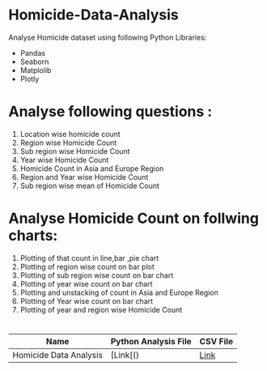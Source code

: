 # Homicide-Data-Analysis

Analyse Homicide dataset using following Python Libraries:
* Pandas
* Seaborn
* Matplolib
* Plotly

# Analyse following questions :
1) Location wise homicide count
2) Region wise Homicide Count
3) Sub region wise Homicide Count
4) Year wise Homicide Count
5) Homicide Count in Asia and Europe Region
6) Region and Year wise Homicide Count
7) Sub region wise mean of Homicide Count

# Analyse Homicide Count on follwing charts:
1) Plotting of that count in line,bar ,pie chart
2) Plotting of region wise count on bar plot
3) Plotting of sub region wise count on bar chart
4) Plotting of year wise count on bar chart
5) Plotting and unstacking of count in Asia and Europe Region
6) Plotting of Year wise count on bar chart
7) Plotting of year and region wise Homicide Count

# 
|Name| Python Analysis File |CSV File|
|-|-|-|
|Homicide Data Analysis|[Link[()|[Link]()|




